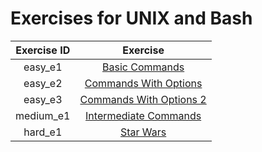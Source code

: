 # Exercises for UNIX and Bash

| Exercise ID | Exercise |
|:-----------:|:--------:|
| easy_e1 | [Basic Commands](https://github.com/ByteAcademyCo/Introduction-And-Environment/tree/master/exercises/unix_and_bash/1_basic_commands) |
| easy_e2 | [Commands With Options](https://github.com/ByteAcademyCo/Introduction-And-Environment/tree/master/exercises/unix_and_bash/1_commands_with_options) |
| easy_e3 | [Commands With Options 2](https://github.com/ByteAcademyCo/Introduction-And-Environment/tree/master/exercises/unix_and_bash/1_commands_with_options_2) |
| medium_e1 | [Intermediate Commands](https://github.com/ByteAcademyCo/Introduction-And-Environment/tree/master/exercises/unix_and_bash/2_intermediate_commands) |
| hard_e1 | [Star Wars](https://github.com/ByteAcademyCo/Introduction-And-Environment/tree/master/exercises/unix_and_bash/3_star_wars) |
